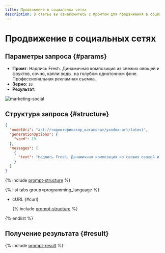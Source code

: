 ```yaml
---
title: Продвижение в социальных сетях
description: В статье вы ознакомитесь с промтом для продвижения в социальных сетях.
---
```


# Продвижение в социальных сетях

## Параметры запроса {#params}

* **Промт**: Надпись Fresh. Динамичная композиция из свежих овощей и фруктов, сочно, капли воды, на голубом однотонном фоне. Профессиональная рекламная съемка.
* **Зерно**: `10`
* **Результат**:

![marketing-social](../../../_assets/yandexgpt/marketing-social.jpg)

## Структура запроса {#structure}

```json
{
  "modelUri": "art://<идентификатор_каталога>/yandex-art/latest",
  "generationOptions": {
    "seed": 10
  },
  "messages": [
    {
      "text": "Надпись Fresh. Динамичная композиция из свежих овощей и фруктов, сочно, капли воды, на голубом однотонном фоне. Профессиональная рекламная съемка"
    }
  ]
}
```

{% include [prompt-structure](../../../_includes/foundation-models/yandexart/api-parameters.md) %}

{% list tabs group=programming_language %}

- cURL {#curl}

  {% include [prompt-structure](../../../_includes/foundation-models/yandexart/prompt-request.md) %}

{% endlist %}

## Получение результата {#result}

{% include [prompt-result](../../../_includes/foundation-models/yandexart/prompt-result.md) %}
